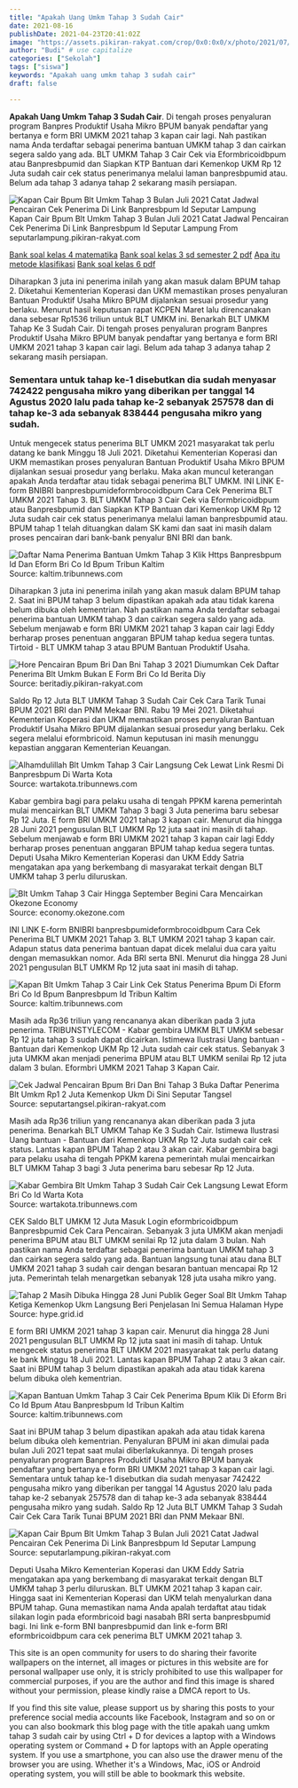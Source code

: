 ```yaml
---
title: "Apakah Uang Umkm Tahap 3 Sudah Cair"
date: 2021-08-16
publishDate: 2021-04-23T20:41:02Z
image: "https://assets.pikiran-rakyat.com/crop/0x0:0x0/x/photo/2021/07/06/3594717628.jpeg"
author: "Budi" # use capitalize
categories: ["Sekolah"]
tags: ["siswa"]
keywords: "Apakah uang umkm tahap 3 sudah cair"
draft: false

---
```

<script type='text/javascript' src='//pl15944992.alternativecpmgate.com/6c/6f/d6/6c6fd630211742b4db132bd23b46b946.js'></script>
<script type='text/javascript' src='//pl15944975.alternativecpmgate.com/86/71/9a/86719ae0c65e9b2f7eb2905a08638c06.js'></script>
**Apakah Uang Umkm Tahap 3 Sudah Cair**. Di tengah proses penyaluran program Banpres Produktif Usaha Mikro BPUM banyak pendaftar yang bertanya e form BRI UMKM 2021 tahap 3 kapan cair lagi. Nah pastikan nama Anda terdaftar sebagai penerima bantuan UMKM tahap 3 dan cairkan segera saldo yang ada. BLT UMKM Tahap 3 Cair Cek via Eformbricoidbpum atau Banpresbpumid dan Siapkan KTP Bantuan dari Kemenkop UKM Rp 12 Juta sudah cair cek status penerimanya melalui laman banpresbpumid atau. Belum ada tahap 3 adanya tahap 2 sekarang masih persiapan.

![Kapan Cair Bpum Blt Umkm Tahap 3 Bulan Juli 2021 Catat Jadwal Pencairan Cek Penerima Di Link Banpresbpum Id Seputar Lampung](https://assets.pikiran-rakyat.com/crop/0x0:0x0/x/photo/2021/07/06/3594717628.jpeg "Kapan Cair Bpum Blt Umkm Tahap 3 Bulan Juli 2021 Catat Jadwal Pencairan Cek Penerima Di Link Banpresbpum Id Seputar Lampung")
Kapan Cair Bpum Blt Umkm Tahap 3 Bulan Juli 2021 Catat Jadwal Pencairan Cek Penerima Di Link Banpresbpum Id Seputar Lampung From seputarlampung.pikiran-rakyat.com

[Bank soal kelas 4 matematika](/bank-soal-kelas-4-matematika/)
[Bank soal kelas 3 sd semester 2 pdf](/bank-soal-kelas-3-sd-semester-2-pdf/)
[Apa itu metode klasifikasi](/apa-itu-metode-klasifikasi/)
[Bank soal kelas 6 pdf](/bank-soal-kelas-6-pdf/)

Diharapkan 3 juta ini penerima inilah yang akan masuk dalam BPUM tahap 2. Diketahui Kementerian Koperasi dan UKM memastikan proses penyaluran Bantuan Produktif Usaha Mikro BPUM dijalankan sesuai prosedur yang berlaku. Menurut hasil keputusan rapat KCPEN Maret lalu direncanakan dana sebesar Rp1536 triliun untuk BLT UMKM ini. Benarkah BLT UMKM Tahap Ke 3 Sudah Cair. Di tengah proses penyaluran program Banpres Produktif Usaha Mikro BPUM banyak pendaftar yang bertanya e form BRI UMKM 2021 tahap 3 kapan cair lagi. Belum ada tahap 3 adanya tahap 2 sekarang masih persiapan.

### Sementara untuk tahap ke-1 disebutkan dia sudah menyasar 742422 pengusaha mikro yang diberikan per tanggal 14 Agustus 2020 lalu pada tahap ke-2 sebanyak 257578 dan di tahap ke-3 ada sebanyak 838444 pengusaha mikro yang sudah.

Untuk mengecek status penerima BLT UMKM 2021 masyarakat tak perlu datang ke bank Minggu 18 Juli 2021. Diketahui Kementerian Koperasi dan UKM memastikan proses penyaluran Bantuan Produktif Usaha Mikro BPUM dijalankan sesuai prosedur yang berlaku. Maka akan muncul keterangan apakah Anda terdaftar atau tidak sebagai penerima BLT UMKM. INI LINK E-form BNIBRI banpresbpumideformbrocoidbpum Cara Cek Penerima BLT UMKM 2021 Tahap 3. BLT UMKM Tahap 3 Cair Cek via Eformbricoidbpum atau Banpresbpumid dan Siapkan KTP Bantuan dari Kemenkop UKM Rp 12 Juta sudah cair cek status penerimanya melalui laman banpresbpumid atau. BPUM tahap 1 telah dituangkan dalam SK kami dan saat ini masih dalam proses pencairan dari bank-bank penyalur BNI BRI dan bank.


![Daftar Nama Penerima Bantuan Umkm Tahap 3 Klik Https Banpresbpum Id Dan Eform Bri Co Id Bpum Tribun Kaltim](https://cdn-2.tstatic.net/kaltim/foto/bank/images/blt-umkm-rp-24-juta-disebut-dicairkan-paling-lambat-28-desember-2020-kemenkop-beri-penjelasan.jpg "Daftar Nama Penerima Bantuan Umkm Tahap 3 Klik Https Banpresbpum Id Dan Eform Bri Co Id Bpum Tribun Kaltim")
Source: kaltim.tribunnews.com

Diharapkan 3 juta ini penerima inilah yang akan masuk dalam BPUM tahap 2. Saat ini BPUM tahap 3 belum dipastikan apakah ada atau tidak karena belum dibuka oleh kementrian. Nah pastikan nama Anda terdaftar sebagai penerima bantuan UMKM tahap 3 dan cairkan segera saldo yang ada. Sebelum menjawab e form BRI UMKM 2021 tahap 3 kapan cair lagi Eddy berharap proses penentuan anggaran BPUM tahap kedua segera tuntas. Tirtoid - BLT UMKM tahap 3 atau BPUM Bantuan Produktif Usaha.

![Hore Pencairan Bpum Bri Dan Bni Tahap 3 2021 Diumumkan Cek Daftar Penerima Blt Umkm Bukan E Form Bri Co Id Berita Diy](https://assets.pikiran-rakyat.com/crop/0x0:0x0/x/photo/2021/06/29/1246699707.jpg "Hore Pencairan Bpum Bri Dan Bni Tahap 3 2021 Diumumkan Cek Daftar Penerima Blt Umkm Bukan E Form Bri Co Id Berita Diy")
Source: beritadiy.pikiran-rakyat.com

Saldo Rp 12 Juta BLT UMKM Tahap 3 Sudah Cair Cek Cara Tarik Tunai BPUM 2021 BRI dan PNM Mekaar BNI. Rabu 19 Mei 2021. Diketahui Kementerian Koperasi dan UKM memastikan proses penyaluran Bantuan Produktif Usaha Mikro BPUM dijalankan sesuai prosedur yang berlaku. Cek segera melalui eformbricoid. Namun keputusan ini masih menunggu kepastian anggaran Kementerian Keuangan.

![Alhamdulillah Blt Umkm Tahap 3 Cair Langsung Cek Lewat Link Resmi Di Banpresbpum Di Warta Kota](https://cdn-2.tstatic.net/wartakota/foto/bank/images/blt-umkm-tahap-3-sudah-cair22.jpg "Alhamdulillah Blt Umkm Tahap 3 Cair Langsung Cek Lewat Link Resmi Di Banpresbpum Di Warta Kota")
Source: wartakota.tribunnews.com

Kabar gembira bagi para pelaku usaha di tengah PPKM karena pemerintah mulai mencairkan BLT UMKM Tahap 3 bagi 3 Juta penerima baru sebesar Rp 12 Juta. E form BRI UMKM 2021 tahap 3 kapan cair. Menurut dia hingga 28 Juni 2021 pengusulan BLT UMKM Rp 12 juta saat ini masih di tahap. Sebelum menjawab e form BRI UMKM 2021 tahap 3 kapan cair lagi Eddy berharap proses penentuan anggaran BPUM tahap kedua segera tuntas. Deputi Usaha Mikro Kementerian Koperasi dan UKM Eddy Satria mengatakan apa yang berkembang di masyarakat terkait dengan BLT UMKM tahap 3 perlu diluruskan.

![Blt Umkm Tahap 3 Cair Hingga September Begini Cara Mencairkan Okezone Economy](https://img.okezone.com/content/2021/07/18/320/2442486/blt-umkm-tahap-3-cair-hingga-september-begini-cara-mencairkan-pmm1a7VgHt.jpg "Blt Umkm Tahap 3 Cair Hingga September Begini Cara Mencairkan Okezone Economy")
Source: economy.okezone.com

INI LINK E-form BNIBRI banpresbpumideformbrocoidbpum Cara Cek Penerima BLT UMKM 2021 Tahap 3. BLT UMKM 2021 tahap 3 kapan cair. Adapun status data penerima bantuan dapat dicek melalui dua cara yaitu dengan memasukkan nomor. Ada BRI serta BNI. Menurut dia hingga 28 Juni 2021 pengusulan BLT UMKM Rp 12 juta saat ini masih di tahap.

![Kapan Blt Umkm Tahap 3 Cair Link Cek Status Penerima Bpum Di Eform Bri Co Id Bpum Banpresbpum Id Tribun Kaltim](https://cdn-2.tstatic.net/kaltim/foto/bank/images/kapan-blt-umkm-tahap-3-cair-link-cek-status-penerima-bpum-di-eformbricoidbpum-banpresbpumid.jpg "Kapan Blt Umkm Tahap 3 Cair Link Cek Status Penerima Bpum Di Eform Bri Co Id Bpum Banpresbpum Id Tribun Kaltim")
Source: kaltim.tribunnews.com

Masih ada Rp36 triliun yang rencananya akan diberikan pada 3 juta penerima. TRIBUNSTYLECOM - Kabar gembira UMKM BLT UMKM sebesar Rp 12 juta tahap 3 sudah dapat dicairkan. Istimewa Ilustrasi Uang bantuan - Bantuan dari Kemenkop UKM Rp 12 Juta sudah cair cek status. Sebanyak 3 juta UMKM akan menjadi penerima BPUM atau BLT UMKM senilai Rp 12 juta dalam 3 bulan. Eformbri UMKM 2021 Tahap 3 Kapan Cair.

![Cek Jadwal Pencairan Bpum Bri Dan Bni Tahap 3 Buka Daftar Penerima Blt Umkm Rp1 2 Juta Kemenkop Ukm Di Sini Seputar Tangsel](https://assets.pikiran-rakyat.com/crop/0x0:0x0/x/photo/2021/07/10/3501509357.png "Cek Jadwal Pencairan Bpum Bri Dan Bni Tahap 3 Buka Daftar Penerima Blt Umkm Rp1 2 Juta Kemenkop Ukm Di Sini Seputar Tangsel")
Source: seputartangsel.pikiran-rakyat.com

Masih ada Rp36 triliun yang rencananya akan diberikan pada 3 juta penerima. Benarkah BLT UMKM Tahap Ke 3 Sudah Cair. Istimewa Ilustrasi Uang bantuan - Bantuan dari Kemenkop UKM Rp 12 Juta sudah cair cek status. Lantas kapan BPUM Tahap 2 atau 3 akan cair. Kabar gembira bagi para pelaku usaha di tengah PPKM karena pemerintah mulai mencairkan BLT UMKM Tahap 3 bagi 3 Juta penerima baru sebesar Rp 12 Juta.

![Kabar Gembira Blt Umkm Tahap 3 Sudah Cair Cek Langsung Lewat Eform Bri Co Id Warta Kota](https://cdn-2.tstatic.net/wartakota/foto/bank/images/cek-penerima-blt-umkm-tahap-3-yang-sudah-cair-lewat-eformbri.jpg "Kabar Gembira Blt Umkm Tahap 3 Sudah Cair Cek Langsung Lewat Eform Bri Co Id Warta Kota")
Source: wartakota.tribunnews.com

CEK Saldo BLT UMKM 12 Juta Masuk Login eformbricoidbpum Banpresbpumid Cek Cara Pencairan. Sebanyak 3 juta UMKM akan menjadi penerima BPUM atau BLT UMKM senilai Rp 12 juta dalam 3 bulan. Nah pastikan nama Anda terdaftar sebagai penerima bantuan UMKM tahap 3 dan cairkan segera saldo yang ada. Bantuan langsung tunai atau dana BLT UMKM 2021 tahap 3 sudah cair dengan besaran bantuan mencapai Rp 12 juta. Pemerintah telah menargetkan sebanyak 128 juta usaha mikro yang.

![Tahap 2 Masih Dibuka Hingga 28 Juni Publik Geger Soal Blt Umkm Tahap Ketiga Kemenkop Ukm Langsung Beri Penjelasan Ini Semua Halaman Hype](https://asset-a.grid.id/crop/0x0:0x0/700x465/photo/2021/05/22/fotoramio-2021-05-22t1415599-20210522021616.jpg "Tahap 2 Masih Dibuka Hingga 28 Juni Publik Geger Soal Blt Umkm Tahap Ketiga Kemenkop Ukm Langsung Beri Penjelasan Ini Semua Halaman Hype")
Source: hype.grid.id

E form BRI UMKM 2021 tahap 3 kapan cair. Menurut dia hingga 28 Juni 2021 pengusulan BLT UMKM Rp 12 juta saat ini masih di tahap. Untuk mengecek status penerima BLT UMKM 2021 masyarakat tak perlu datang ke bank Minggu 18 Juli 2021. Lantas kapan BPUM Tahap 2 atau 3 akan cair. Saat ini BPUM tahap 3 belum dipastikan apakah ada atau tidak karena belum dibuka oleh kementrian.

![Kapan Bantuan Umkm Tahap 3 Cair Cek Penerima Bpum Klik Di Eform Bri Co Id Bpum Atau Banpresbpum Id Tribun Kaltim](https://cdn-2.tstatic.net/kaltim/foto/bank/images/kapan-bantuan-umkm-tahap-3-cair-cek-penerima-bpum-klik-di-eformbricoidbpum-atau-banpresbpumid.jpg "Kapan Bantuan Umkm Tahap 3 Cair Cek Penerima Bpum Klik Di Eform Bri Co Id Bpum Atau Banpresbpum Id Tribun Kaltim")
Source: kaltim.tribunnews.com

Saat ini BPUM tahap 3 belum dipastikan apakah ada atau tidak karena belum dibuka oleh kementrian. Penyaluran BPUM ini akan dimulai pada bulan Juli 2021 tepat saat mulai diberlakukannya. Di tengah proses penyaluran program Banpres Produktif Usaha Mikro BPUM banyak pendaftar yang bertanya e form BRI UMKM 2021 tahap 3 kapan cair lagi. Sementara untuk tahap ke-1 disebutkan dia sudah menyasar 742422 pengusaha mikro yang diberikan per tanggal 14 Agustus 2020 lalu pada tahap ke-2 sebanyak 257578 dan di tahap ke-3 ada sebanyak 838444 pengusaha mikro yang sudah. Saldo Rp 12 Juta BLT UMKM Tahap 3 Sudah Cair Cek Cara Tarik Tunai BPUM 2021 BRI dan PNM Mekaar BNI.

![Kapan Cair Bpum Blt Umkm Tahap 3 Bulan Juli 2021 Catat Jadwal Pencairan Cek Penerima Di Link Banpresbpum Id Seputar Lampung](https://assets.pikiran-rakyat.com/crop/0x0:0x0/x/photo/2021/07/06/3594717628.jpeg "Kapan Cair Bpum Blt Umkm Tahap 3 Bulan Juli 2021 Catat Jadwal Pencairan Cek Penerima Di Link Banpresbpum Id Seputar Lampung")
Source: seputarlampung.pikiran-rakyat.com

Deputi Usaha Mikro Kementerian Koperasi dan UKM Eddy Satria mengatakan apa yang berkembang di masyarakat terkait dengan BLT UMKM tahap 3 perlu diluruskan. BLT UMKM 2021 tahap 3 kapan cair. Hingga saat ini Kementerian Koperasi dan UKM telah menyalurkan dana BPUM tahap. Guna memastikan nama Anda apalah terdaftat atau tidak silakan login pada eformbricoid bagi nasabah BRI serta banpresbpumid bagi. Ini link e-form BNI banpresbpumid dan link e-form BRI eformbricoidbpum cara cek penerima BLT UMKM 2021 tahap 3.

This site is an open community for users to do sharing their favorite wallpapers on the internet, all images or pictures in this website are for personal wallpaper use only, it is stricly prohibited to use this wallpaper for commercial purposes, if you are the author and find this image is shared without your permission, please kindly raise a DMCA report to Us.

If you find this site value, please support us by sharing this posts to your preference social media accounts like Facebook, Instagram and so on or you can also bookmark this blog page with the title apakah uang umkm tahap 3 sudah cair by using Ctrl + D for devices a laptop with a Windows operating system or Command + D for laptops with an Apple operating system. If you use a smartphone, you can also use the drawer menu of the browser you are using. Whether it's a Windows, Mac, iOS or Android operating system, you will still be able to bookmark this website.
